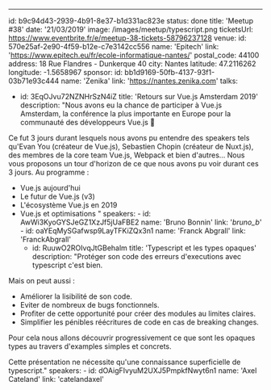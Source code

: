 ---

id: b9c94d43-2939-4b91-8e37-b1d331ac823e
status: done
title: 'Meetup #38'
date: '21/03/2019'
image: /images/meetup/typescript.png
ticketsUrl: https://www.eventbrite.fr/e/meetup-38-tickets-58796237128
venue:
id: 570e25af-2e90-4f59-b12e-c7e3142cc556
name: 'Epitech'
link: 'https://www.epitech.eu/fr/ecole-informatique-nantes/'
postal_code: 44100
address: 18 Rue Flandres - Dunkerque 40
city: Nantes
latitude: 47.2116262
longitude: -1.5658967
sponsor:
id: bb1d9169-50fb-4137-93f1-03b71e93c444
name: 'Zenika'
link: 'https://nantes.zenika.com'
talks:

- id: 3EqOJvu72NZNHrSzN4iZ
  title: 'Retours sur Vue.js Amsterdam 2019'
  description: "Nous avons eu la chance de participer à Vue.js Amsterdam, la conférence la plus importante en Europe pour la communauté des développeurs Vue.js 💚

Ce fut 3 jours durant lesquels nous avons pu entendre des speakers tels qu'Evan You (créateur de Vue.js), Sebastien Chopin (créateur de Nuxt.js), des membres de la core team Vue.js, Webpack et bien d'autres...
Nous vous proposons un tour d'horizon de ce que nous avons pu voir durant ces 3 jours. Au programme :

- Vue.js aujourd'hui
- Le futur de Vue.js (v3)
- L'écosystème Vue.js en 2019
- Vue.js et optimisations
  "
  speakers: -
  id: AwWi3KyoGYSJeGZ1XzJf5jUaFBE2
  name: 'Bruno Bonnin'
  link: '_bruno_b_' -
  id: oaYEqMySGafwsp9LayTFKiZQx3n1
  name: 'Franck Abgrall'
  link: 'FranckAbgrall'
    - id: RuuwO2ROIvqJtGBehalm
      title: 'Typescript et les types opaques'
      description: "Protéger son code des erreurs d'executions avec typescript c'est bien.

Mais on peut aussi :

- Améliorer la lisibilité de son code.
- Eviter de nombreux de bugs fonctionnels.
- Profiter de cette opportunité pour créer des modules au limites claires.
- Simplifier les pénibles réécritures de code en cas de breaking changes.

Pour cela nous allons découvrir progressivement ce que sont les opaques types au travers d'examples simples et concrets.

Cette présentation ne nécessite qu'une connaissance superficielle de typescript."
speakers: -
id: dOAigFIvyuM2UXJ5PmpkfNwyt6n1
name: 'Axel Cateland'
link: 'catelandaxel'
